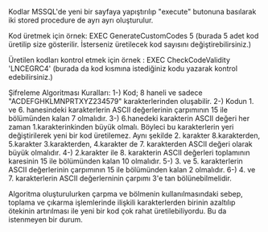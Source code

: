 Kodlar MSSQL'de yeni bir sayfaya yapıştırılıp "execute" butonuna basılarak iki stored procedure de ayrı ayrı oluşturulur.

Kod üretmek için örnek: EXEC GenerateCustomCodes 5 (burada 5 adet kod üretilip size gösterilir. İsterseniz üretilecek kod sayısını değiştirebilirsiniz.)

Üretilen kodları kontrol etmek için örnek : EXEC CheckCodeValidity 'LNCEGRC4' (burada da kod kısmına istediğiniz kodu yazarak kontrol edebilirsiniz.)

Şifreleme Algoritması Kuralları:
1-) Kod; 8 haneli ve sadece "ACDEFGHKLMNPRTXYZ234579" karakterlerinden oluşabilir.
2-) Kodun 1. ve 6. hanesindeki karakterlerin ASCII değerlerinin çarpımının 15 ile bölümünden kalan 7 olmalıdır.
3-) 6.hanedeki karakterin ASCII değeri her zaman 1.karakterinkinden büyük olmalı. Böyleci bu karakterlerin yeri değiştirilerek yeni bir kod üretilemez. 
Aynı şekilde 2. karakter 8.karakterden, 5.karakter 3.karakterden, 4.karakter de 7. karakterden ASCII değeri olarak büyük olmalıdır.
4-) 2.karakter ile 8. karakterin ASCII değerleri toplamının karesinin 15 ile bölümünden kalan 10 olmalıdır.
5-) 3. ve 5. karakterlerin ASCII değerlerinin çarpımının 15 ile bölümünden kalan 2 olmalıdır.
6-) 4. ve 7. karakterlerin ASCII değerlerninin çarpımı 3'e tan bölünebilmelidir.

Algoritma oluşturulurken çarpma ve bölmenin kullanılmasındaki sebep, toplama ve çıkarma işlemlerinde ilişkili karakterlerden birinin azaltılıp ötekinin artırılması ile yeni bir kod çok rahat üretilebiliyordu. Bu da istenmeyen bir durum.
